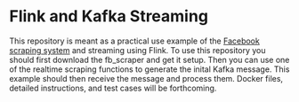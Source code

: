 # Flink and Kafka Streaming
This repository is meant as a practical use example of the [Facebook scraping system](https://github.com/isaacmg/fb_scraper) and streaming using Flink. To use this repository you should first download the fb_scraper and get it setup. Then you can use one of the realtime scraping functions to generate the inital Kafka message. This example should then receive the message and process them. Docker files, detailed instructions, and test cases will be forthcoming.

